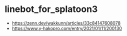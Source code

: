 # linebot_for_splatoon3

- https://zenn.dev/wakkunn/articles/33c84147608078
- https://www.y-hakopro.com/entry/2021/01/11/200130
